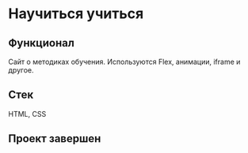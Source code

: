 # Научиться учиться

## Функционал
Сайт о методиках обучения.
Используются Flex, анимации, iframe и другое.

## Стек
HTML, CSS

## Проект завершен
